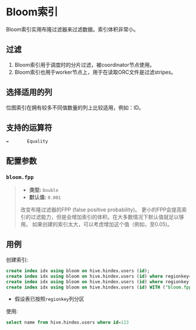 
# Bloom索引

Bloom索引实用布隆过滤器来过滤数据。索引体积非常小。

## 过滤

1. Bloom索引用于调度时的分片过滤，被coordinator节点使用。
2. Bloom索引也用于worker节点上，用于在读取ORC文件是过滤stripes。

## 选择适用的列

位图索引在拥有较多不同值数量的列上比较适用，例如：ID。

## 支持的运算符

    =       Equality

## 配置参数

### `bloom.fpp`
 
> -   **类型:** `Double`
> -   **默认值:** `0.001`
> 
> 改变布隆过滤器的FPP (false positive probability)。
> 更小的FPP会提高索引的过滤能力，但是会增加索引的体积。在大多数情况下默认值就足以够用。
> 如果创建的索引太大，可以考虑增加这个值（例如，至0.05)。

## 用例

创建索引:
```sql
create index idx using bloom on hive.hindex.users (id);
create index idx using bloom on hive.hindex.users (id) where regionkey=1;
create index idx using bloom on hive.hindex.users (id) where regionkey in (3, 1);
create index idx using bloom on hive.hindex.users (id) WITH ("bloom.fpp" = '0.001');
```

* 假设表已按照`regionkey`列分区

使用:
```sql
select name from hive.hindex.users where id=123
```